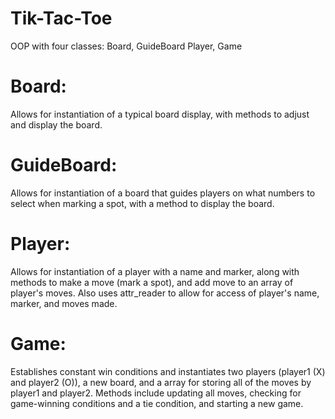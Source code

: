 # Tik-Tac-Toe 
OOP with four classes: Board, GuideBoard Player, Game

# Board:
Allows for instantiation of a typical board display, with methods to adjust and    display the board.

# GuideBoard:
Allows for instantiation of a board that guides players on what numbers to select when marking a spot, with a method to display the board.

# Player:
Allows for instantiation of a player with a name and marker, along with methods to make a move (mark a spot), and add move to an array of player's moves. Also uses attr_reader to allow for access of player's name, marker, and moves made.

# Game:
Establishes constant win conditions and instantiates two players (player1 (X) and player2 (O)), a new board, and a array for storing all of the moves by player1 and player2. Methods include updating all moves, checking for game-winning conditions and a tie condition, and starting a new game.
